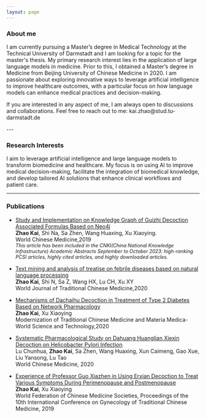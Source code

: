 ```yaml
---
layout: page
---
```


### About me

<p>
I am currently pursuing a Master’s degree in Medical Technology at the Technical University of Darmstadt and I am looking for a topic for the master's thesis. My primary research interest lies in the application of large language models in medicine. Prior to this, I obtained a Master’s degree in Medicine from Beijing University of Chinese Medicine in 2020. I am passionate about exploring innovative ways to leverage artificial intelligence to improve healthcare outcomes, with a particular focus on how language models can enhance medical practices and decision-making.
</p>
<p>
If you are interested in any aspect of me, I am always open to discussions and collaborations. Feel free to reach out to me: kai.zhao@stud.tu-darmstadt.de
</p>
---

### Research Interests

I aim to leverage artificial intelligence and large language models to transform biomedicine and healthcare. My focus is on using AI to improve medical decision-making, facilitate the integration of biomedical knowledge, and develop tailored AI solutions that enhance clinical workflows and patient care.

---

### Publications

- [Study and Implementation on Knowledge Graph of Guizhi Decoction Associated Formulas Based on Neo4j](https://oversea.cnki.net/KCMS/detail/detail.aspx?dbcode=CJFD&dbname=CJFDLAST2019&filename=SJZA201910021&uniplatform=OVERSEA&v=cXfJRKuCDwBMCpLq-Fn1QU7Glacr1ucsniykm066h79K3kvB_IE50oKIOCIQZa6I)  
  **Zhao Kai**, Shi Na, Sa Zhen, Wang Huaxing, Xu Xiaoying.  
  World Chinese Medicine,2019  
  <span style="font-size: 0.9em;"><i>This article has been included in the CNKI(China National Knowledge Infrastructure) Academic Abstracts September to October 2023: high-ranking PCSI articles, highly cited articles, and highly downloaded articles.</i></span>

- [Text mining and analysis of treatise on febrile diseases based on natural language processing](https://journals.lww.com/wtcm/fulltext/2020/06010/text_mining_and_analysis_of_treatise_on_febrile.7.aspx)  
   **Zhao Kai**, Shi N, Sa Z, Wang HX, Lu CH, Xu XY  
   World Journal of Traditional Chinese Medicine,2020

- [Mechanisms of Dachaihu Decoction in Treatment of Type 2 Diabetes Based on Network Pharmacology](https://www.cnki.net/KCMS/detail/detail.aspx?dbcode=CJFD&dbname=CJFDLAST2021&filename=SJKX202009024&uniplatform=OVERSEA&v=StW4_AbcgblNlIz2V0jf10Wq39vSLEUDXXrdhHBzO5MnbK_-Uu2s33T1itRG-ozf)  
   **Zhao Kai**, Xu Xiaoying  
   Modernization of Traditional Chinese Medicine and Materia Medica-World Science and Technology,2020

- [Systematic Pharmacological Study on Dahuang Huanglian Xiexin Decoction on Helicobacter Pylori Infection](https://www.cnki.net/KCMS/detail/detail.aspx?dbcode=CJFD&dbname=CJFDLAST2020&filename=SJZA202012005&uniplatform=OVERSEA&v=78Awx8tGiGwrYJQ9xsoJkONodAx5sn6RXXl_IQemrIHCkbJ1CFa1kDASlMIDP7sx)  
   Lu Chunhua, **Zhao Kai**, Sa Zhen, Wang Huaxing, Xun Caimeng, Gao Xue, Liu Yansong, Lu Tao  
   World Chinese Medicine, 2020

- [Experience of Professor Guo Xiazhen in Using Erxian Decoction to Treat Various Symptoms During Perimenopause and Postmenopause](https://d.wanfangdata.com.cn/conference/10636919)  
   **Zhao Kai**, Xu Xiaoying  
   World Federation of Chinese Medicine Societies, Proceedings of the 10th International Conference on Gynecology of Traditional Chinese Medicine, 2019

<br>
